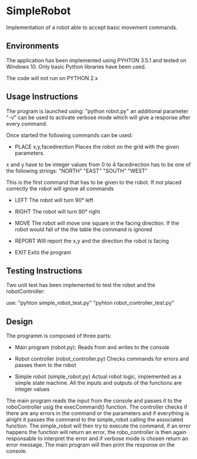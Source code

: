 # SimpleRobot

Implementation of a robot able to accept basic movement commands.

## Environments

The application has been implemented using PYHTON 3.5.1 and tested on Windows 10. Only basic Python libraries have been used.

The code will not run on PYTHON 2.x



## Usage Instructions

The program is launched using: "python robot.py" an additional parameter "-v" can be used to activate verbose mode
which will give a response after every command.

Once started the following commands can be used:

- PLACE x,y,facedirection
Places the robot on the grid with the given parameters.

x and y have to be integer values from 0 to 4
facedirection has to be one of the following strings: "NORTH" "EAST" "SOUTH" "WEST"

This is the first command that has to be given to the robot. If not placed correctly the robot will ignore
all commands


- LEFT
The robot will turn 90° left

- RIGHT
The robot will turn 90° right

- MOVE
The robot will move one square in the facing direction. If the robot would fall of the  the table the command is ignored

- REPORT
Will report the x,y and the direction the robot is facing

- EXIT
Exits the program


## Testing Instructions

Two unit test has been implemented to test the robot and the robotController:

use:
"pyhton simple_robot_test.py"
"pyhton robot_controller_test.py"



## Design

The programm is composed of three parts:

- Main program (robot.py):
Reads from and writes to the console

- Robot controller (robot_controller.py)
Checks commands for errors and passes them to the robot

- Simple robot (simple_robot.py)
Actual robot logic, implemented as a simple state machine. All the inputs and outputs of the functions are integer values


The main program reads the input from the console and passes it to the roboController usig the execCommand() function.
The controller checks if there are any errors in the command or the parameters and if everything is alright it passes
the command to the simple_robot calling the associated function.
The simple_robot will then try to execute the command, if an error happens the function will return an error, the robo_controller
is then again responsable to interpret the error and if verbose mode is chosen return an error message. The main
program will then print the response on the console.

